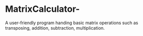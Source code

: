 # MatrixCalculator-
A user-friendly program handing basic matrix operations such as transposing, addition, subtraction, multiplication.
